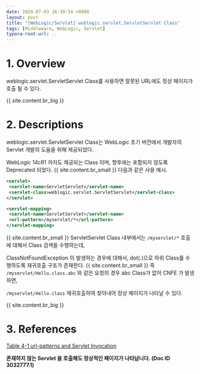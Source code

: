 ```yaml
---
date: 2024-07-03 16:39:54 +0900
layout: post
title: "[WebLogic/Servlet] weblogic.servlet.ServletServlet Class"
tags: [Middleware, WebLogic, Servlet]
typora-root-url: ..
---
```


# 1. Overview
weblogic.servlet.ServletServlet Class를 사용하면 잘못된 URL에도 정상 페이지가 호출 될 수 있다.

{{ site.content.br_big }}

# 2. Descriptions
weblogic.servlet.ServletServlet Class는 WebLogic 초기 버전에서 개발자의 Servlet 개발의 도움을 위해 제공되었다.

WebLogic 14cR1 까지도 제공되는 Class 이며, 향후에는 포함되지 않도록 Deprecated 되었다.
{{ site.content.br_small }}
다음과 같은 사용 예시.

```xml
<servlet>
 <servlet-name>ServletServlet</servlet-name>
 <servlet-class>weblogic.servlet.ServletServlet</servlet-class>
</servlet>

<servlet-mapping> 
 <servlet-name>ServletServlet</servlet-name>
 <url-pattern>/myservlet/*</url-pattern>
</servlet-mapping>
```
{{ site.content.br_small }}
ServletServlet Class 내부에서는 `/myservlet/*` 호출에 대해서 Class 검색을 수행하는데,

ClassNotFoundException 이 발생하는 경우에 대해서, dot(.)으로 하위 Class를 수행하도록 재귀호출 구조가 존재한다.
{{ site.content.br_small }}
즉 `/myservlet/Hello.class.abc` 와 같은 요청의 경우 abc Class가 없어 CNFE 가 발생하면,

`/myservlet/Hello.class` 재귀호출하여 찾아내어 정상 페이지가 나타날 수 있다.

{{ site.content.br_big }}

# 3. References
[Table 4-1 url-patterns and Servlet Invocation](https://docs.oracle.com/middleware/11119/wls/WBAPP/configureservlet.htm#g163199)

**존재하지 않는 Servlet 을 호출해도 정상적인 페이지가 나타납니다. (Doc ID 3032777.1)**